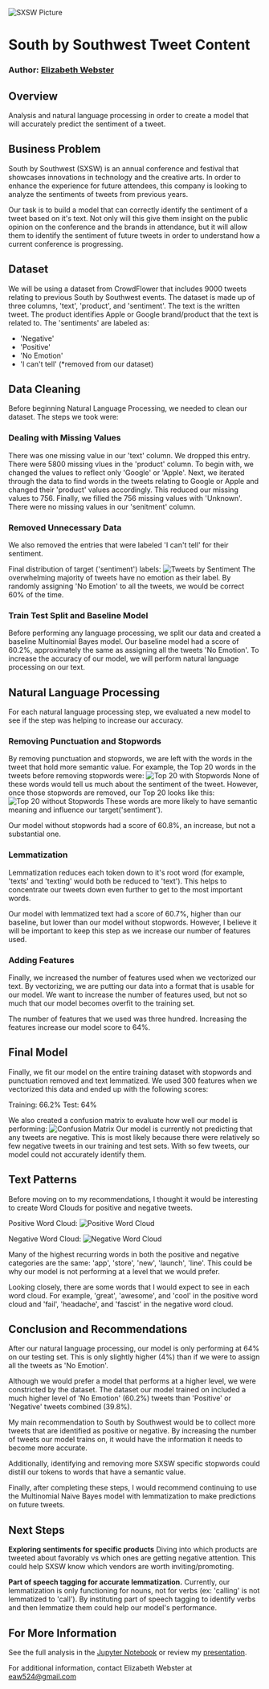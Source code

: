 ![SXSW Picture](https://github.com/elizabeth524/Phase-4-Project/blob/main/Images/SXSWLogo.jpg)

# South by Southwest Tweet Content

### Author: [Elizabeth Webster](https://github.com/elizabeth524)

## Overview

Analysis and natural language processing in order to create a model that will accurately predict the sentiment of a tweet.

## Business Problem

South by Southwest (SXSW) is an annual conference and festival that showcases innovations in technology and the creative arts.  In order to enhance the experience for future attendees, this company is looking to analyze the sentiments of tweets from previous years. 

Our task is to build a model that can correctly identify the sentiment of a tweet based on it's text. Not only will this give them insight on the public opinion on the conference and the brands in attendance, but it will allow them to identify the sentiment of future tweets in order to understand how a current conference is progressing.

## Dataset

We will be using a dataset from CrowdFlower that includes 9000 tweets relating to previous South by Southwest events. The dataset is made up of three columns, 'text', 'product', and 'sentiment'. 
The text is the written tweet.
The product identifies Apple or Google brand/product that the text is related to.
The 'sentiments' are labeled as:

* 'Negative' 
* 'Positive'
* 'No Emotion' 
* 'I can't tell' (*removed from our dataset)

## Data Cleaning

Before beginning Natural Language Processing, we needed to clean our dataset.  The steps we took were:

### Dealing with Missing Values
There was one missing value in our 'text' column.  We dropped this entry.
There were 5800 missing vlues in the 'product' column.  To begin with, we changed the values to reflect only 'Google' or 'Apple'.  Next, we iterated through the data to find words in the tweets relating to Google or Apple and changed their 'product' values accordingly.  This reduced our missing values to 756.  Finally, we filled the 756 missing values with 'Unknown'.
There were no missing values in our 'senitment' column.

### Removed Unnecessary Data
We also removed the entries that were labeled 'I can't tell' for their sentiment.

Final distribution of target ('sentiment') labels:
![Tweets by Sentiment](https://github.com/elizabeth524/Phase-4-Project/blob/main/Images/SentimentOfTweets.jpg)
The overwhelming majority of tweets have no emotion as their label.  By randomly assigning 'No Emotion' to all the tweets, we would be correct 60% of the time.

### Train Test Split and Baseline Model
Before performing any language processing, we split our data and created a baseline Multinomial Bayes model.  Our baseline model had a score of 60.2%, approximately the same as assigning all the tweets 'No Emotion'.  To increase the accuracy of our model, we will perform natural language processing on our text.

## Natural Language Processing

For each natural language processing step, we evaluated a new model to see if the step was helping to increase our accuracy.

### Removing Punctuation and Stopwords

By removing punctuation and stopwords, we are left with the words in the tweet that hold more semantic value.  For example, the Top 20 words in the tweets before removing stopwords were:
![Top 20 with Stopwords](https://github.com/elizabeth524/Phase-4-Project/blob/main/Images/Top20withStopwords.jpg)
None of these words would tell us much about the sentiment of the tweet.  However, once those stopwords are removed, our Top 20 looks like this:
![Top 20 without Stopwords](https://github.com/elizabeth524/Phase-4-Project/blob/main/Images/Top20withoutStopwords.jpg)
These words are more likely to have semantic meaning and influence our target('sentiment').

Our model without stopwords had a score of 60.8%, an increase, but not a substantial one.

### Lemmatization

Lemmatization reduces each token down to it's root word (for example, 'texts' and 'texting' would both be reduced to 'text'). This helps to concentrate our tweets down even further to get to the most important words.

Our model with lemmatized text had a score of 60.7%, higher than our baseline, but lower than our model without stopwords.  However, I believe it will be important to keep this step as we increase our number of features used.

### Adding Features

Finally, we increased the number of features used when we vectorized our text.  By vectorizing, we are putting our data into a format that is usable for our model.  We want to increase the number of features used, but not so much that our model becomes overfit to the training set.

The number of features that we used was three hundred.  Increasing the features increase our model score to 64%.

## Final Model

Finally, we fit our model on the entire training dataset with stopwords and punctuation removed and text lemmatized.  We used 300 features when we vectorized this data and ended up with the following scores:

Training: 66.2%
Test: 64%

We also created a confusion matrix to evaluate how well our model is performing:
![Confusion Matrix](https://github.com/elizabeth524/Phase-4-Project/blob/main/Images/ConfusionMatrix.jpg)
Our model is currently not predicting that any tweets are negative.  This is most likely because there were relatively so few negative tweets in our training and test sets.  With so few tweets, our model could not accurately identify them.

## Text Patterns

Before moving on to my recommendations, I thought it would be interesting to create Word Clouds for positive and negative tweets.

Positive Word Cloud:
![Positive Word Cloud](https://github.com/elizabeth524/Phase-4-Project/blob/main/Images/PositiveWordCloud.jpg)

Negative Word Cloud:
![Negative Word Cloud](https://github.com/elizabeth524/Phase-4-Project/blob/main/Images/NegativeWordCloud.jpg)

Many of the highest recurring words in both the positive and negative categories are the same: 'app', 'store', 'new', 'launch', 'line'.  This could be why our model is not performing at a level that we would prefer.

Looking closely, there are some words that I would expect to see in each word cloud.  For example, 'great', 'awesome', and 'cool' in the positive word cloud and 'fail', 'headache', and 'fascist' in the negative word cloud.

## Conclusion and Recommendations

After our natural language processing, our model is only performing at 64% on our testing set.  This is only slightly higher (4%) than if we were to assign all the tweets as 'No Emotion'.  

Although we would prefer a model that performs at a higher level, we were constricted by the dataset.  The dataset our model trained on included a much higher level of 'No Emotion' (60.2%) tweets than 'Positive' or 'Negative' tweets combined (39.8%).

My main recommendation to South by Southwest would be to collect more tweets that are identified as positive or negative.  By increasing the number of tweets our model trains on, it would have the information it needs to become more accurate.

Additionally, identifying and removing more SXSW specific stopwords could distill our tokens to words that have a semantic value.

Finally, after completing these steps, I would recommend continuing to use the Multinomial Naive Bayes model with lemmatization to make predictions on future tweets.


## Next Steps

**Exploring sentiments for specific products**
Diving into which products are tweeted about favorably vs which ones are getting negative attention.  This could help SXSW know which vendors are worth inviting/promoting.

**Part of speech tagging for accurate lemmatization.**
Currently, our lemmatization is only functioning for nouns, not for verbs (ex: 'calling' is not lemmatized to 'call').  By instituting part of speech tagging to identify verbs and then lemmatize them could help our model's performance.

## For More Information

See the full analysis in the [Jupyter Notebook](https://github.com/elizabeth524/Phase-4-Project/blob/main/SXSW_Data.ipynb) or review my [presentation]().

For additional information, contact Elizabeth Webster at [eaw524@gmail.com](eaw524@gmail.com)